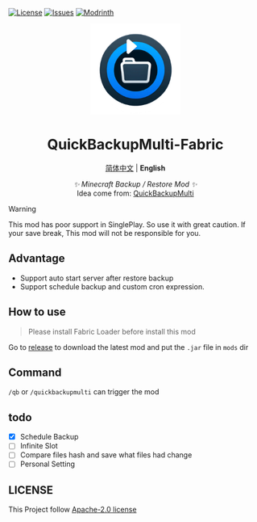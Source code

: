 [![License](https://img.shields.io/github/license/SkyDynamic/QuickBackupM-Fabric.svg)](https://www.apache.org/licenses/LICENSE-2.0)
[![Issues](https://img.shields.io/github/issues/SkyDynamic/QuickBackupM-Fabric.svg)](https://github.com/SkyDynamic/QuickBackupM-Fabric/issues)
[![Modrinth](https://img.shields.io/modrinth/dt/DgWBIBY5?label=Modrinth%20Downloads)](https://modrinth.com/mod/quickbackupmulti)

<div align="center">
<a><img src="./indexImg.png" width="180" height="180" alt="NoneBotPluginLogo"></a>
</div>
<div align="center">

# QuickBackupMulti-Fabric

[简体中文](README.MD) | **English**

_✨ Minecraft Backup / Restore Mod ✨_  
Idea come from: [QuickBackupMulti](https://github.com/TISUnion/QuickBackupM)

</div>

> [!WARNING]
> This mod has poor support in SinglePlay. So use it with great caution. If your save break, This mod will not be responsible for you.

## Advantage
- Support auto start server after restore backup
- Support schedule backup and custom cron expression.

## How to use
> Please install Fabric Loader before install this mod

Go to [release](https://github.com/SkyDynamic/QuickBackupM-Fabric/releases) to download the latest mod and put the `.jar` file in `mods` dir

## Command
`/qb` or `/quickbackupmulti` can trigger the mod

## todo
- [x] Schedule Backup
- [ ] Infinite Slot
- [ ] Compare files hash and save what files had change
- [ ] Personal Setting

## LICENSE
This Project follow [Apache-2.0 license](https://www.apache.org/licenses/LICENSE-2.0)
